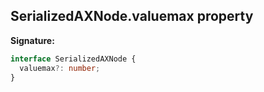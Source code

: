 ## SerializedAXNode.valuemax property

**Signature:**

```typescript
interface SerializedAXNode {
  valuemax?: number;
}
```
